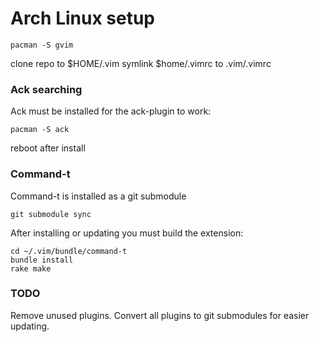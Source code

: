 # Arch Linux setup

```
pacman -S gvim
```

clone repo to $HOME/.vim
symlink $home/.vimrc to .vim/.vimrc

### Ack searching
Ack must be installed for the ack-plugin to work:

```
pacman -S ack
```

reboot after install

### Command-t
Command-t is installed as a git submodule

```
git submodule sync

```
After installing or updating you must build the extension:

```
cd ~/.vim/bundle/command-t
bundle install
rake make
```

### TODO

Remove unused plugins.
Convert all plugins to git submodules for easier updating.
